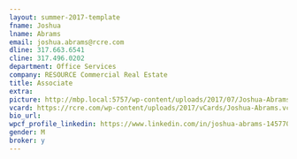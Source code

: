 ```yaml
---
layout: summer-2017-template 
fname: Joshua
lname: Abrams
email: joshua.abrams@rcre.com
dline: 317.663.6541
cline: 317.496.0202
department: Office Services
company: RESOURCE Commercial Real Estate
title: Associate
extra: 
picture: http://mbp.local:5757/wp-content/uploads/2017/07/Joshua-Abrams-Circle-Colorx600.jpg
vcard: https://rcre.com/wp-content/uploads/2017/vCards/Joshua-Abrams.vcf
bio_url: 
wpcf_profile_linkedin: https://www.linkedin.com/in/joshua-abrams-14577058/
gender: M
broker: y
---
```

